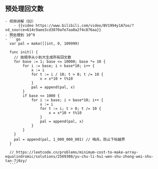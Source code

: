 ## 预处理回文数
	- 视频讲解（Q2）
		- {{video https://www.bilibili.com/video/BV1994y1A7oo/?vd_source=614c9aee3cd3070afe7aa0a2f4c876aa}}
	- 预处理到 10^9
	- ```go
	  var pal = make([]int, 0, 109999)
	  
	  func init() {
	  	// 按顺序从小到大生成所有回文数
	  	for base := 1; base <= 10000; base *= 10 {
	  		for i := base; i < base*10; i++ {
	  			x := i
	  			for t := i / 10; t > 0; t /= 10 {
	  				x = x*10 + t%10
	  			}
	  			pal = append(pal, x)
	  		}
	  		if base <= 1000 {
	  			for i := base; i < base*10; i++ {
	  				x := i
	  				for t := i; t > 0; t /= 10 {
	  					x = x*10 + t%10
	  				}
	  				pal = append(pal, x)
	  			}
	  		}
	  	}
	  	pal = append(pal, 1_000_000_001) // 哨兵，防止下标越界
	  }
	  
	  // https://leetcode.cn/problems/minimum-cost-to-make-array-equalindromic/solutions/2569308/yu-chu-li-hui-wen-shu-zhong-wei-shu-tan-7j0zy/
	  ```